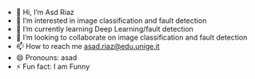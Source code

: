 - 👋 Hi, I’m Asd Riaz
- 👀 I’m interested in image classification and fault detection 
- 🌱 I’m currently learning Deep Learning/fault detection
- 💞️ I’m looking to collaborate on image classification and fault detection
- 📫 How to reach me  asad.riaz@edu.unige.it
- 😄 Pronouns: asad
- ⚡ Fun fact: I am Funny
<!---
asadriaz2999/asadriaz2999 is a ✨ special ✨ repository because its `README.md` (this file) appears on your GitHub profile.
You can click the Preview link to take a look at your changes.
--->
